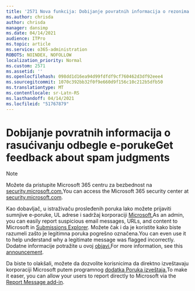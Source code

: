 ```yaml
---
title: '2571 Nova funkcija: Dobijanje povratnih informacija o rezonima o spam e-pošti'
ms.author: chrisda
author: chrisda
manager: dansimp
ms.date: 04/14/2021
audience: ITPro
ms.topic: article
ms.service: o365-administration
ROBOTS: NOINDEX, NOFOLLOW
localization_priority: Normal
ms.custom: 2571
ms.assetid: ''
ms.openlocfilehash: 098dd1d16ea94d99fdfdf9cf760462d3df92eee4
ms.sourcegitcommit: 1070c392bb32f0f9e660d9f156c10c212b5dfb50
ms.translationtype: MT
ms.contentlocale: sr-Latn-RS
ms.lasthandoff: 04/14/2021
ms.locfileid: "51767879"
---
```

# <a name="get-feedback-about-spam-judgments"></a><span data-ttu-id="c97b6-102">Dobijanje povratnih informacija o rasućivanju odbegle e-poruke</span><span class="sxs-lookup"><span data-stu-id="c97b6-102">Get feedback about spam judgments</span></span>

> [!NOTE]
> <span data-ttu-id="c97b6-103">Možete da pristupite Microsoft 365 centru za bezbednost na [security.microsoft.com.](https://security.microsoft.com)</span><span class="sxs-lookup"><span data-stu-id="c97b6-103">You can access the Microsoft 365 security center at [security.microsoft.com](https://security.microsoft.com).</span></span>

<span data-ttu-id="c97b6-104">Kao dobavljač, u istraživaču prosleđenih poruka lako možete prijaviti sumnjive e-poruke, UL adrese i sadržaj korporaciji [Microsoft.](https://security.microsoft.com/reportsubmission)</span><span class="sxs-lookup"><span data-stu-id="c97b6-104">As an admin, you can easily report suspicious email messages, URLs, and content to Microsoft in [Submissions Explorer](https://security.microsoft.com/reportsubmission).</span></span> <span data-ttu-id="c97b6-105">Možete čak i da je koristite kako biste razumeli zašto je legitimna poruka pogrešno označena.</span><span class="sxs-lookup"><span data-stu-id="c97b6-105">You can even use it to help understand why a legitimate message was flagged incorrectly.</span></span> <span data-ttu-id="c97b6-106">Dodatne informacije potražite u ovoj [objavi.](https://techcommunity.microsoft.com/t5/Security-Privacy-and-Compliance/Empower-security-teams-to-easily-report-suspicious-emails-amp/ba-p/752622)</span><span class="sxs-lookup"><span data-stu-id="c97b6-106">For more information, see this [announcement](https://techcommunity.microsoft.com/t5/Security-Privacy-and-Compliance/Empower-security-teams-to-easily-report-suspicious-emails-amp/ba-p/752622).</span></span>

<span data-ttu-id="c97b6-107">Da biste to olakšali, možete da dozvolite korisnicima da direktno izveštavaju korporaciji Microsoft putem programnog [dodatka Poruka izveštaja.](https://appsource.microsoft.com/product/office/WA104381180?src=office&tab=Overview)</span><span class="sxs-lookup"><span data-stu-id="c97b6-107">To make it easer, you can allow your users to report directly to Microsoft via the [Report Message add-in](https://appsource.microsoft.com/product/office/WA104381180?src=office&tab=Overview).</span></span>
